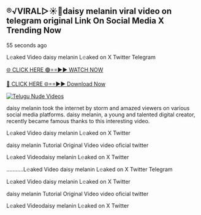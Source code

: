 ## ®️√VIRAL▷☀️👄daisy melanin viral video on telegram original Link On Social Media X Trending Now


55 seconds ago

L𝚎aked Video daisy melanin L𝚎aked on X Twitter Telegram

[🌐 CLICK HERE 🟢==►► WATCH NOW](https://azvirallink.blogspot.com/2025/01/viral-video-new-year-2025.html)

[🔴 CLICK HERE 🌐==►► Download Now](https://azvirallink.blogspot.com/2025/01/viral-video-new-year-2025.html)

[![Telugu Nude Videos](https://i.imgur.com/6ooyjBv.gif)](https://azvirallink.blogspot.com/2025/01/viral-video-new-year-2025.html)

daisy melanin took the internet by storm and amazed viewers on various social media platforms. daisy melanin, a young and talented digital creator, recently became famous thanks to this interesting video.

L𝚎aked Video daisy melanin L𝚎aked on X Twitter

daisy melanin Tutorial Original Video video oficial twitter

L𝚎aked Videodaisy melanin L𝚎aked on X Twitter

...........L𝚎aked Video daisy melanin L𝚎aked on X Twitter Telegram

L𝚎aked Video daisy melanin L𝚎aked on X Twitter

daisy melanin Tutorial Original Video video oficial twitter

L𝚎aked Videodaisy melanin L𝚎aked on X Twitter